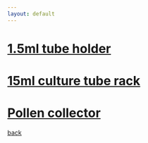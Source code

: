 ```yaml
---
layout: default
---
```


[<h1>1.5ml tube holder</h1>](https://github.com/Gardiner-Lab/DIY-Labware/tree/main/1.5ml_Epp_holder)
[<h1>15ml culture tube rack</h1>]([https://github.com/Gardiner-Lab/DIY-Labware/tree/main/1.5ml_Epp_holder](https://github.com/Gardiner-Lab/DIY-Labware/tree/main/15ml_Culture_Tube_Rack))
[<h1>Pollen collector</h1>]([https://github.com/Gardiner-Lab/DIY-Labware/tree/main/1.5ml_Epp_holder](https://github.com/Gardiner-Lab/DIY-Labware/tree/main/Pollen_Collector))



[back](./)
